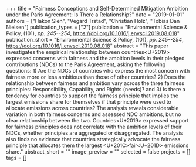 +++
title = "Fairness Conceptions and Self-Determined Mitigation Ambition under the Paris Agreement: Is There a Relationship?"
date = "2019-01-01"
authors = ["Hakon S<c3><a6>len", "Vegard T<c3><b8>rstad", "Christian Holz", "Tobias Dan Nielsen"]
publication_types = ["2"]
publication = "Environmental Science \& Policy, (101), _pp. 245--254_, https://doi.org/10.1016/j.envsci.2019.08.018"
publication_short = "Environmental Science \& Policy, (101), _pp. 245--254_, https://doi.org/10.1016/j.envsci.2019.08.018"
abstract = "This paper investigates the empirical relationship between countries<U+2019> expressed concerns with fairness and the ambition levels in their pledged contributions (NDCs) to the Paris Agreement, asking the following questions: 1) Are the NDCs of countries who express the most concern with fairness more or less ambitious than those of other countries? 2) Does the relationship between fairness and ambition vary across the three fairness principles: Responsibility, Capability, and Rights (needs)? and 3) Is there a tendency for countries to support the fairness principle that implies the largest emissions share for themselves if that principle were used to allocate emissions across countries? The analysis reveals considerable variation in both fairness concerns and assessed NDC ambitions, but no clear relationship between the two. Countries<U+2019> expressed support for fairness principles does not correlate with the ambition levels of their NDCs, whether principles are aggregated or disaggregated. The analysis also finds no evidence that countries strategically advocate the fairness principle that allocates them the largest <U+201C>fair<U+201D> emissions share."
abstract_short = ""
image_preview = ""
selected = false
projects = []
tags = []
